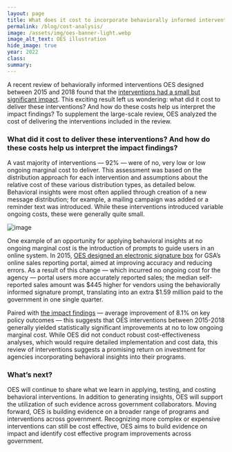 ```yaml
---	
layout: page	
title: What does it cost to incorporate behaviorally informed interventions within government programs?
permalink: /blog/cost-analysis/	
image: /assets/img/oes-banner-light.webp
image_alt_text: OES illustration
hide_image: true
year: 2022
class:	
summary: 	
---	
```


A recent review of behaviorally informed interventions OES designed between 2015 and 2018 found that the <a href="https://oes.gsa.gov/blog/meta-analysis-part-1/" target="_blank">interventions had a small but significant impact</a>. This exciting result left us wondering: what did it cost to deliver these interventions? And how do these costs help us interpret the impact findings? To supplement the large-scale review, OES analyzed the cost of delivering the interventions included in the review. 

### What did it cost to deliver these interventions? And how do these costs help us interpret the impact findings? 

A vast majority of interventions — 92% — were of no, very low or low ongoing marginal cost to deliver. This assessment was based on the distribution approach for each intervention and assumptions about the relative cost of these various distribution types, as detailed below. Behavioral insights were most often applied through creation of a new message distribution; for example, a mailing campaign was added or a reminder text was introduced. While these interventions introduced variable ongoing costs, these were generally quite small. 

![image]({{site.baseurl}}/assets/img/project-images/table-oes-cost-analysis.png)

One example of an opportunity for applying behavioral insights at no ongoing marginal cost is the introduction of prompts to guide users in an online system. In 2015, <a href="https://oes.gsa.gov/projects/iff-reporting-errors/" target="_blank">OES designed an electronic signature box</a> for GSA’s online sales reporting portal, aimed at improving accuracy and reducing errors. As a result of this change — which incurred no ongoing cost for the agency — portal users more accurately reported sales; the median self-reported sales amount was $445 higher for vendors using the behaviorally informed signature prompt, translating into an extra $1.59 million paid to the government in one single quarter.  

Paired with <a href="https://oes.gsa.gov/blog/meta-analysis-part-1/" target="_blank">the impact findings</a> — average improvement of 8.1% on key policy outcomes — this suggests that OES interventions between 2015-2018 generally yielded statistically significant improvements at no to low ongoing marginal cost. While OES did not conduct robust cost-effectiveness analyses, which would require detailed implementation and cost data, this review of interventions suggests a promising return on investment for agencies incorporating behavioral insights into their programs.

### What’s next? 

OES will continue to share what we learn in applying, testing, and costing behavioral interventions. In addition to generating insights, OES will support the utilization of such evidence across government collaborators. Moving forward, OES is building evidence on a broader range of programs and interventions across government. Recognizing more complex or expensive interventions can still be cost effective, OES aims to build evidence on impact and identify cost effective program improvements across government. 
